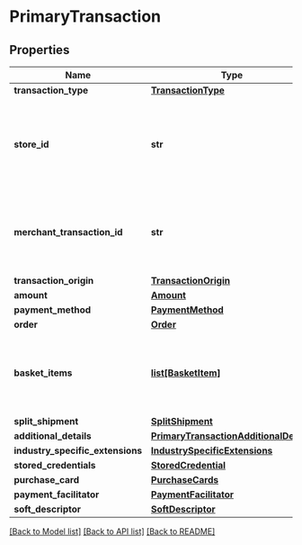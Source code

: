 # PrimaryTransaction

## Properties
Name | Type | Description | Notes
------------ | ------------- | ------------- | -------------
**transaction_type** | [**TransactionType**](TransactionType.md) |  | 
**store_id** | **str** | An optional outlet ID for clients that support multiple stores in the same app. | [optional] 
**merchant_transaction_id** | **str** | The unique merchant transaction ID from the Request header, if supplied. | [optional] 
**transaction_origin** | [**TransactionOrigin**](TransactionOrigin.md) |  | [optional] 
**amount** | [**Amount**](Amount.md) |  | 
**payment_method** | [**PaymentMethod**](PaymentMethod.md) |  | 
**order** | [**Order**](Order.md) |  | [optional] 
**basket_items** | [**list[BasketItem]**](BasketItem.md) | Required for some payment methods (for example, Klarna) | [optional] 
**split_shipment** | [**SplitShipment**](SplitShipment.md) |  | [optional] 
**additional_details** | [**PrimaryTransactionAdditionalDetails**](PrimaryTransactionAdditionalDetails.md) |  | [optional] 
**industry_specific_extensions** | [**IndustrySpecificExtensions**](IndustrySpecificExtensions.md) |  | [optional] 
**stored_credentials** | [**StoredCredential**](StoredCredential.md) |  | [optional] 
**purchase_card** | [**PurchaseCards**](PurchaseCards.md) |  | [optional] 
**payment_facilitator** | [**PaymentFacilitator**](PaymentFacilitator.md) |  | [optional] 
**soft_descriptor** | [**SoftDescriptor**](SoftDescriptor.md) |  | [optional] 

[[Back to Model list]](../README.md#documentation-for-models) [[Back to API list]](../README.md#documentation-for-api-endpoints) [[Back to README]](../README.md)


